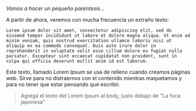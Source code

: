 _Vamos a hacer un pequeño paréntesis..._

A partir de ahora, veremos con mucha frecuencia un extraño texto: 

```
Lorem ipsum dolor sit amet, consectetur adipiscing elit, sed do eiusmod tempor incididunt ut labore et dolore magna aliqua. Ut enim ad minim veniam, quis nostrud exercitation ullamco laboris nisi ut aliquip ex ea commodo consequat. Duis aute irure dolor in reprehenderit in voluptate velit esse cillum dolore eu fugiat nulla pariatur. Excepteur sint occaecat cupidatat non proident, sunt in culpa qui officia deserunt mollit anim id est laborum.
```

Este texto, llamado _Lorem Ipsum_ se usa de relleno cuando creamos páginas web. Sirve para no distraernos con el contenido mientras maquetamos y para no tener que estar pensando qué escribir.

> Agregá el texto del Lorem Ipsum al body, justo debajo de "La foca japonesa"
